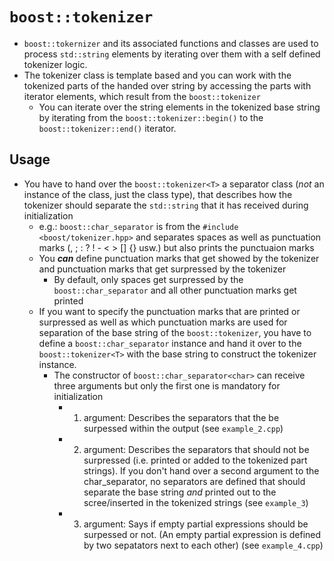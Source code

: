 # ```boost::tokenizer```
+ ```boost::tokernizer``` and its associated functions and classes are used to process ```std::string``` elements by iterating over them with a self defined tokenizer logic. 
+ The tokenizer class is template based and you can work with the tokenized parts of the handed over string by accessing the parts with iterator elements, which result from the ```boost::tokenizer```
    - You can iterate over the string elements in the tokenized base string by iterating from the ```boost::tokenizer::begin()``` to the ```boost::tokenizer::end()``` iterator. 

## Usage
+ You have to hand over the ```boost::tokenizer<T>``` a separator class (*not* an instance of the class, just the class type), that describes how the tokenizer should separate the ```std::string``` that it has received during initialization
    - e.g.: ```boost::char_separator``` is from the ```#include <boost/tokenizer.hpp>``` and separates spaces as well as punctuation marks (, ; : ? ! - < > [] {} usw.) but also prints the punctuaion marks 
    - You ***can*** define punctuation marks that get showed by the tokenizer and punctuation marks that get surpressed by the tokenizer
         - By default, only spaces get surpressed by the ```boost::char_separator``` and all other punctuation marks get printed
    - If you want to specify the punctuation marks that are printed or surpressed as well as which punctuation marks are used for separation of the base string of the ```boost::tokenizer```, you have to define a ```boost::char_separator``` instance and hand it over to the ```boost::tokenizer<T>``` with the base string to construct the tokenizer instance. 
        - The constructor of ```boost::char_separator<char>``` can receive three arguments but only the first one is mandatory for initialization
            - 1. argument: Describes the separators that the be surpessed within the output (see ```example_2.cpp```)
            - 2. argument: Describes the separators that should not be surpressed (i.e. printed or added to the tokenized part strings). If you don't hand over a second argument to the char_separator, no separators are defined that should separate the base string *and* printed out to the scree/inserted in the tokenized strings (see ```example_3```)
            - 3. argument: Says if empty partial expressions should be surpessed or not. (An empty partial expression is defined by two sepatators next to each other) (see ```example_4.cpp```)
